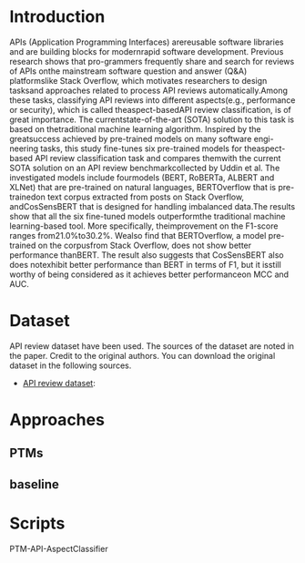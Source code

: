 # Introduction

APIs   (Application   Programming   Interfaces)   arereusable  software  libraries  and  are  building  blocks  for  modernrapid  software  development.  Previous  research  shows  that  pro-grammers  frequently  share  and  search  for  reviews  of  APIs  onthe mainstream software question and answer (Q&A) platformslike Stack Overflow, which motivates researchers to design tasksand  approaches  related  to  process  API  reviews  automatically.Among these tasks, classifying API reviews into different aspects(e.g.,  performance  or  security),  which  is  called  theaspect-basedAPI  review  classification,  is  of  great  importance.  The  currentstate-of-the-art  (SOTA)  solution  to  this  task  is  based  on  thetraditional  machine  learning  algorithm.  Inspired  by  the  greatsuccess  achieved  by  pre-trained  models  on  many  software  engi-neering tasks, this study fine-tunes six pre-trained models for theaspect-based  API  review  classification  task  and  compares  themwith  the  current  SOTA  solution  on  an  API  review  benchmarkcollected  by  Uddin  et  al.  The  investigated  models  include  fourmodels  (BERT,  RoBERTa,  ALBERT  and  XLNet)  that  are  pre-trained on natural languages, BERTOverflow that is pre-trainedon  text  corpus  extracted  from  posts  on  Stack  Overflow,  andCosSensBERT  that  is  designed  for  handling  imbalanced  data.The  results  show  that  all  the  six  fine-tuned  models  outperformthe traditional machine learning-based tool. More specifically, theimprovement  on  the  F1-score  ranges  from21.0%to30.2%.  Wealso find that BERTOverflow, a model pre-trained on the corpusfrom  Stack  Overflow,  does  not  show  better  performance  thanBERT. The result also suggests that CosSensBERT also does notexhibit  better  performance  than  BERT  in  terms  of  F1,  but  it  isstill worthy of being considered as it achieves better performanceon  MCC  and  AUC.

# Dataset
API review dataset have been used. The sources of the dataset are noted in the paper. Credit to the original authors. You can download the original dataset in the following sources.
+ [API review dataset](https://github.com/giasuddin/OpinionValueTSE):



# Approaches
## PTMs
## baseline

# Scripts


PTM-API-AspectClassifier
